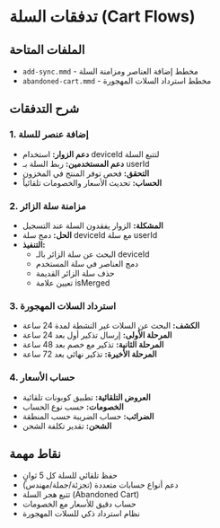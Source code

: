 # تدفقات السلة (Cart Flows)

## الملفات المتاحة
- `add-sync.mmd` - مخطط إضافة العناصر ومزامنة السلة
- `abandoned-cart.mmd` - مخطط استرداد السلات المهجورة

## شرح التدفقات

### 1. إضافة عنصر للسلة
- **دعم الزوار:** استخدام deviceId لتتبع السلة
- **دعم المستخدمين:** ربط السلة بـ userId
- **التحقق:** فحص توفر المنتج في المخزون
- **الحساب:** تحديث الأسعار والخصومات تلقائياً

### 2. مزامنة سلة الزائر
- **المشكلة:** الزوار يفقدون السلة عند التسجيل
- **الحل:** دمج سلة deviceId مع سلة userId
- **التنفيذ:** 
  - البحث عن سلة الزائر بالـ deviceId
  - دمج العناصر في سلة المستخدم
  - حذف سلة الزائر القديمة
  - تعيين علامة isMerged

### 3. استرداد السلات المهجورة
- **الكشف:** البحث عن السلات غير النشطة لمدة 24 ساعة
- **المرحلة الأولى:** إرسال تذكير أول بعد 24 ساعة
- **المرحلة الثانية:** تذكير مع خصم بعد 48 ساعة
- **المرحلة الأخيرة:** تذكير نهائي بعد 72 ساعة

### 4. حساب الأسعار
- **العروض التلقائية:** تطبيق كوبونات تلقائية
- **الخصومات:** حسب نوع الحساب
- **الضرائب:** حساب الضريبة حسب المنطقة
- **الشحن:** تقدير تكلفة الشحن

## نقاط مهمة
- حفظ تلقائي للسلة كل 5 ثوانٍ
- دعم أنواع حسابات متعددة (تجزئة/جملة/مهندس)
- تتبع هجر السلة (Abandoned Cart)
- حساب دقيق للأسعار مع الخصومات
- نظام استرداد ذكي للسلات المهجورة